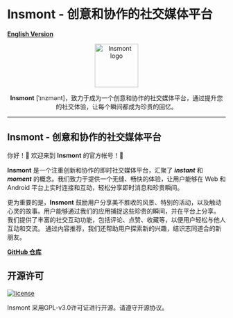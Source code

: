 # Insmont - 创意和协作的社交媒体平台

**[English Version](README_EN.md)**

<p align="center">
    <a href="https://insmont.org.cn" target="_blank" rel="noopener noreferrer">
        <img width="100" src="https://insmont.org.cn/insmont_version_1.svg" alt="Insmont logo" />
    </a>
</p>

<p align="center"><b>Insmont</b> [ˈɪnzmənt]，致力于成为一个创意和协作的社交媒体平台，通过提升您的社交体验，让每个瞬间都成为珍贵的回忆。 </p>

---

## Insmont - 创意和协作的社交媒体平台

你好！👋 欢迎来到 **Insmont** 的官方帐号！🎉

**Insmont** 是一个注重创新和协作的即时社交媒体平台，汇聚了 ***instant*** 和 ***moment*** 的概念。我们致力于提供一个无缝、畅快的体验，让用户能够在 Web 和 Android 平台上实时连接和互动，轻松分享即时消息和珍贵瞬间。

更为重要的是，**Insmont** 鼓励用户分享美不胜收的风景、特别的活动，以及触动心灵的故事。用户能够通过我们的应用捕捉这些珍贵的瞬间，并在平台上分享。 我们提供了丰富的社交互动功能，包括评论、点赞、收藏等，以便用户轻松与他人互动和交流。 通过内容推荐，我们还帮助用户探索新的兴趣，结识志同道合的新朋友。

**[GitHub 仓库](https://github.com/Insmont/insmont-server)**

## 开源许可

[![license](https://img.shields.io/badge/license-GPL--3.0-da282a)](https://github.com/Insmont/insmont-server/blob/main/LICENSE)

Insmont 采用GPL-v3.0许可证进行开源。请遵守开源协议。
